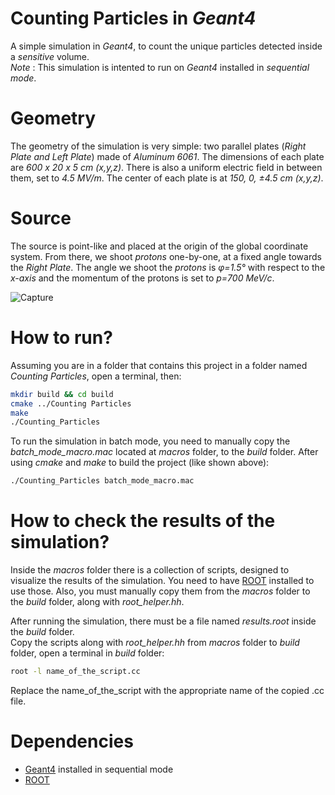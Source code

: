 Counting Particles in *Geant4*
==============================
A simple simulation in *Geant4*, to count the unique particles detected inside a *sensitive* volume. <br />
*Note* : This simulation is intented to run on *Geant4* installed in *sequential mode*.

Geometry
========
The geometry of the simulation is very simple: two parallel plates (*Right Plate and Left Plate*) made of *Aluminum 6061*. The dimensions of each plate are *600 x 20 x 5 cm (x,y,z)*. There is also a uniform electric field in between them, set to *4.5 MV/m*. The center of each plate is at *150, 0, ±4.5 cm (x,y,z)*.

Source
======
The source is point-like and placed at the origin of the global coordinate system. From there, we shoot *protons* one-by-one, at a fixed angle towards the *Right Plate*. The angle we shoot the *protons* is *φ=1.5°* with respect to the *x-axis* and the momentum of the protons is set to *p=700 MeV/c*.

![Capture](https://github.com/KaretsosGithub/Geant4_CountingParticles/assets/95908746/596d6291-964f-486f-866a-99f3eb47cac0)

How to run?
===========
Assuming you are in a folder that contains this project in a folder named *Counting Particles*, open a terminal, then:

``` sh
mkdir build && cd build
cmake ../Counting Particles
make
./Counting_Particles
```

To run the simulation in batch mode, you need to manually copy the *batch_mode_macro.mac* located at *macros* folder, to the *build* folder. After using *cmake* and *make* to build the project (like shown above):

``` sh
./Counting_Particles batch_mode_macro.mac
```

How to check the results of the simulation?
===========================================
Inside the *macros* folder there is a collection of scripts, designed to visualize the results of the simulation. You need to have [ROOT](https://root.cern/) installed to use those.
Also, you must manually copy them from the *macros* folder to the *build* folder, along with *root_helper.hh*.

After running the simulation, there must be a file named *results.root* inside the *build* folder. <br />
Copy the scripts along with *root_helper.hh* from *macros* folder to *build* folder, open a terminal in *build* folder:

``` sh
root -l name_of_the_script.cc
```
Replace the name_of_the_script with the appropriate name of the copied .cc file.

Dependencies
============
- [Geant4](https://geant4.web.cern.ch/) installed in sequential mode
- [ROOT](https://root.cern/)
